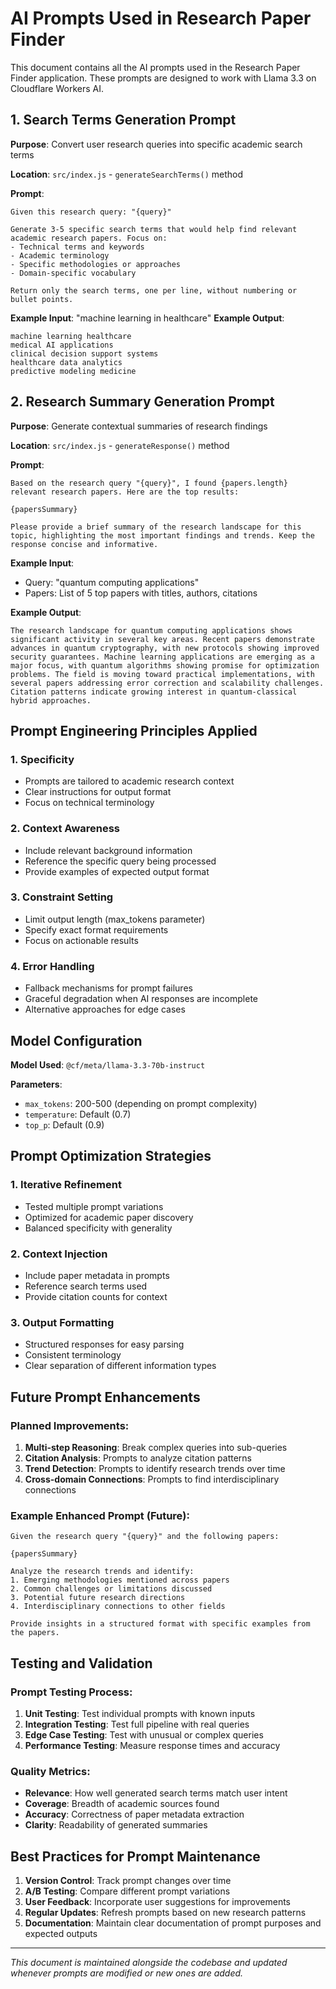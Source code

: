 # AI Prompts Used in Research Paper Finder

This document contains all the AI prompts used in the Research Paper Finder application. These prompts are designed to work with Llama 3.3 on Cloudflare Workers AI.

## 1. Search Terms Generation Prompt

**Purpose**: Convert user research queries into specific academic search terms

**Location**: `src/index.js` - `generateSearchTerms()` method

**Prompt**:
```
Given this research query: "{query}"

Generate 3-5 specific search terms that would help find relevant academic research papers. Focus on:
- Technical terms and keywords
- Academic terminology
- Specific methodologies or approaches
- Domain-specific vocabulary

Return only the search terms, one per line, without numbering or bullet points.
```

**Example Input**: "machine learning in healthcare"
**Example Output**:
```
machine learning healthcare
medical AI applications
clinical decision support systems
healthcare data analytics
predictive modeling medicine
```

## 2. Research Summary Generation Prompt

**Purpose**: Generate contextual summaries of research findings

**Location**: `src/index.js` - `generateResponse()` method

**Prompt**:
```
Based on the research query "{query}", I found {papers.length} relevant research papers. Here are the top results:

{papersSummary}

Please provide a brief summary of the research landscape for this topic, highlighting the most important findings and trends. Keep the response concise and informative.
```

**Example Input**: 
- Query: "quantum computing applications"
- Papers: List of 5 top papers with titles, authors, citations

**Example Output**:
```
The research landscape for quantum computing applications shows significant activity in several key areas. Recent papers demonstrate advances in quantum cryptography, with new protocols showing improved security guarantees. Machine learning applications are emerging as a major focus, with quantum algorithms showing promise for optimization problems. The field is moving toward practical implementations, with several papers addressing error correction and scalability challenges. Citation patterns indicate growing interest in quantum-classical hybrid approaches.
```

## Prompt Engineering Principles Applied

### 1. Specificity
- Prompts are tailored to academic research context
- Clear instructions for output format
- Focus on technical terminology

### 2. Context Awareness
- Include relevant background information
- Reference the specific query being processed
- Provide examples of expected output format

### 3. Constraint Setting
- Limit output length (max_tokens parameter)
- Specify exact format requirements
- Focus on actionable results

### 4. Error Handling
- Fallback mechanisms for prompt failures
- Graceful degradation when AI responses are incomplete
- Alternative approaches for edge cases

## Model Configuration

**Model Used**: `@cf/meta/llama-3.3-70b-instruct`

**Parameters**:
- `max_tokens`: 200-500 (depending on prompt complexity)
- `temperature`: Default (0.7)
- `top_p`: Default (0.9)

## Prompt Optimization Strategies

### 1. Iterative Refinement
- Tested multiple prompt variations
- Optimized for academic paper discovery
- Balanced specificity with generality

### 2. Context Injection
- Include paper metadata in prompts
- Reference search terms used
- Provide citation counts for context

### 3. Output Formatting
- Structured responses for easy parsing
- Consistent terminology
- Clear separation of different information types

## Future Prompt Enhancements

### Planned Improvements:
1. **Multi-step Reasoning**: Break complex queries into sub-queries
2. **Citation Analysis**: Prompts to analyze citation patterns
3. **Trend Detection**: Prompts to identify research trends over time
4. **Cross-domain Connections**: Prompts to find interdisciplinary connections

### Example Enhanced Prompt (Future):
```
Given the research query "{query}" and the following papers:

{papersSummary}

Analyze the research trends and identify:
1. Emerging methodologies mentioned across papers
2. Common challenges or limitations discussed
3. Potential future research directions
4. Interdisciplinary connections to other fields

Provide insights in a structured format with specific examples from the papers.
```

## Testing and Validation

### Prompt Testing Process:
1. **Unit Testing**: Test individual prompts with known inputs
2. **Integration Testing**: Test full pipeline with real queries
3. **Edge Case Testing**: Test with unusual or complex queries
4. **Performance Testing**: Measure response times and accuracy

### Quality Metrics:
- **Relevance**: How well generated search terms match user intent
- **Coverage**: Breadth of academic sources found
- **Accuracy**: Correctness of paper metadata extraction
- **Clarity**: Readability of generated summaries

## Best Practices for Prompt Maintenance

1. **Version Control**: Track prompt changes over time
2. **A/B Testing**: Compare different prompt variations
3. **User Feedback**: Incorporate user suggestions for improvements
4. **Regular Updates**: Refresh prompts based on new research patterns
5. **Documentation**: Maintain clear documentation of prompt purposes and expected outputs

---

*This document is maintained alongside the codebase and updated whenever prompts are modified or new ones are added.*
